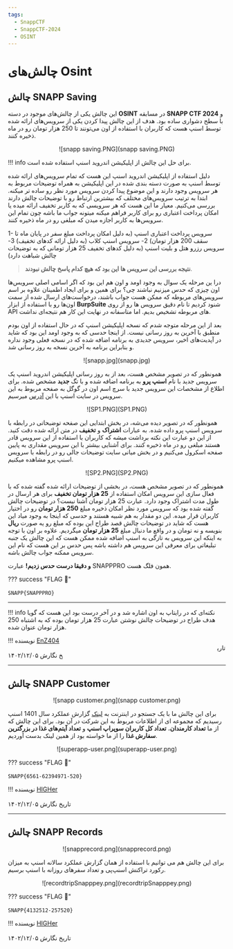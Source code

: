 ```yaml
---
tags:
  - SnappCTF
  - SnappCTF-2024
  - OSINT  
---
```


# چالش‌های Osint

##  چالش SNAPP Saving

این چالش یکی از چالش‌های موجود در دسته **OSINT** در مسابقه **SNAPP CTF 2024** و با سطح دشواری ساده بود. هدف از این چالش پیدا کردن یکی از سرویس‌های ارائه شده توسط اسنپ هست که کاربران با استفاده از اون می‌تونند تا 250 هزار تومان رو در ماه ذخیره کنند. 

<center>
![snapp saving.PNG](snapp saving.PNG)
</center>

!!! info
    برای حل این چالش از اپلیکیشن اندروید اسنپ استفاده شده است.

دلیل استفاده از اپلیکیشن اندروید اسنپ این هست که تمام سرویس‌های ارائه شده توسط اسنپ به صورت دسته بندی شده در این اپلیکیشن به همراه توضیحات مربوط به هر سرویس وجود دارند و این موضوع پیدا کردن سرویس مورد نظر رو ساده تر میکنه.
 ابتدا به  ترتیب سرویس‌های مختلف  که بیشترین ارتباط رو با توضیحات چالش دارند بررسی می‌کنیم. معیار ما این هست که هر سرویسی که به کاربر تخفیف ارائه میده یا امکان پرداخت اعتباری رو برای کاربر فراهم میکنه میتونه جواب ما باشه چون تمام این سرویس‌ها به کاربر اجازه میدن که مبلغی رو در ماه ذخیره کنند.
 
 1- سرویس پرداخت اعتباری اسنپ (به دلیل امکان پرداخت مبلغ سفر در پایان ماه تا سقف 200 هزار تومان)
 2- سرویس اسنپ کلاب (به دلیل ارائه کد‌های تخفیف)
3- سرویس رزرو هتل  و بلیت اسنپ (به دلیل کد‌های تخفیف 25 هزار تومانی که به توضیحات چالش شباهت دارد)

> **نتیجه بررسی این سرویس ها این بود که هیچ کدام پاسخ چالش نبودند**.
> 
درا ین مرحله یک سوال به وجود اومد و اون هم این بود که اگر اسامی اصلی سرویس‌ها اون چیزی که حدس میزنیم نباشند چی؟ برای همین و برای ایجاد اطمینان علاوه بر اسم سرویس‌‌های مربوطه که ممکن هست جواب باشند، درخواست‌های ارسال شده از سمت اون‌ها رو با استفاده از ابزار **BurpSuite**  شنود کردیم تا نام دقیق سرویس ها رو از روی API های مربوطه تشخیص بدیم. اما متاسفانه در نهایت این کار هم نتیجه‌ای نداشت. 

بعد از این مرحله متوجه شدم که نسخه اپلیکیشن اسنپ که در حال استفاده از اون بودم منطبق با آخرین به ‌روز رسانی نیست. از اینجا حدسی که به وجود اومد این بود که شاید در آپدیت‌های اخیر، سرویس جدیدی به برنامه اضافه شده که در نسخه‌ فعلی وجود نداره و بنابراین برنامه به آخرین نسخه به روز رسانی شد.

<center>
![snapp.jpg](snapp.jpg)
</center>

همونطور که  در تصویر مشخص هست، بعد از به روز رسانی اپلیکیشن اندروید اسنپ یک سرویس جدید با نام **اسنپ پرو** به برنامه اضافه شده و با تگ **جدید** مشخص شده. 
برای اطلاع از مشخصات این سرویس جدید با سرچ  اسم اون در گوگل به صفحه مربوط به این سرویس در سایت اسنپ با این   [آدرس](https://snapp.ir/pro/) میرسیم.

<center>
![SP1.PNG](SP1.PNG)
</center>

همونطور که در تصویر دیده می‌شه، در بخش ابتدایی این صفحه توضیحاتی در رابطه با سرویس اسنپ پرو داده شده. به عبارات **اشتراک**  و **تخفیف** در متن ارائه شده دقت کنید. از این دو عبارت این نکته برداشت میشه  که کاربران با استفاده از این سرویس قادر هستند مبلغی رو در ماه ذخیره کنند. برای آشنایی بیشتر با این سرویس مقداری به پایین صفحه اسکرول می‌کنیم و در بخش میانی سایت توضیحات جالی رو در رابطه با سرویس اسنپ پرو مشاهده میکنیم. 

<center>
![SP2.PNG](SP2.PNG)
</center>

همونطور که در تصویر مشخص هست، در بخشی از توضیحات ارائه شده گفته شده که  با فعال سازی این سرویس امکان استفاده از **25 هزار تومان تخفیف** برای هر ارسال در طول مدت اشتراک وجود دارد. عبارت 25 هزار تومان آشنا نیست؟ در توضیحات چالش گفته شده بود که سرویس مورد نظر امکان ذخیره مبلغ **250 هزار تومان** رو در اختیار کاربران قرار میده. این دو مقدار به هم شبیه هستند و حدسی که اینجا به وجود میاد این هست که شاید در توضیحات چالش قصد طراح این بوده که مبلغ رو یه صورت **ریال** بنویسه و نه تومان و در واقع ما دنبال مبلغ **25 هزار تومان** میگردیم. علاوه بر اون با توجه به اینکه این سرویس به تازگی به اسنپ اضافه شده ممکن هست که این چالش یک جنبه تبلیغاتی برای معرفی این سرویس هم داشته باشه پس حدس بر این هست که نام این سرویس ممکنه جواب چالش باشه. 

**و دقیقا درست حدس زدیم!**  عبارت SNAPPPRO همون فلگ هست. 


??? success "FLAG :triangular_flag_on_post:"
    <div dir="ltr">`SNAPP{SNAPPPRO}`</div>

---   

!!! info
        نکته‌ای که در رایتاپ به اون اشاره شد و در آخر درست بود این هست که گویا هدف طراح  در توضیحات چالش نوشتن عبارت  25 هزار تومان بوده که به اشتباه 250 هزار تومان عنوان شده.
    
	
!!! نویسنده
    [EnZ404](https://x.com/OnlyEnZ404?s=09)
    $~~~~~~~~~~~~~~~~~~~~~~~~~~~~~~~~~~~~~~~~~~~~~~~~~~~~~~~~~~~~~~~~~~~~~~~~~~~~~~~~~~~~~~~~~~~~~~~~~~~~~~~~~~~~~~~~~~~~~~~~~~~$تاریخ نگارش ۱۴۰۲/۱۲/۰۵	
	
---

## چالش SNAPP Customer

<center>
![snapp customer.png](snapp customer.png)
</center>

برای این چالش ما  با یک جستجو در اینترنت به  [لینک](https://snapp.ir/1401-annual-report) گزارش عملکرد  سال 1401 اسنپ رسیدیم که مجموعه ای از اطلاعات مربوط به این شرکت در آن بود.  برای این چالش که از  ما **تعداد کارمندان**،  **تعداد کل کاربران  سوپراپ اسنپ** و **تعداد آیتم‌های غذا در بزرگترین سفارش غذا** را از ما خواسته بود از همین لینک بدست آوردیم.
<center>
![superapp-user.png](superapp-user.png)
</center>


??? success "FLAG :triangular_flag_on_post:"
    <div dir="ltr">`SNAPP{6561-62394971-520}`</div>
	
	
!!! نویسنده
    [HIGHer](https://twitter.com/HIGH01012)
    $~~~~~~~~~~~~~~~~~~~~~~~~~~~~~~~~~~~~~~~~~~~~~~~~~~~~~~~~~~~~~~~~~~~~~~~~~~~~~~~~~~~~~~~~~~~~~~~~~~~~~~~~~~~~~~~~~~~~~~~~~~~$ تاریخ نگارش ۱۴۰۲/۱۲/۰۵

---

## چالش SNAPP Records

<center>
![snapprecord.png](snapprecord.png)
</center>

 برای این چالش هم می توانیم با استفاده از همان گزارش عملکرد سالانه اسنپ به میزان رکورد تراکنش اسنپ‌پی و تعداد سفرهای روزانه با اسنپ برسیم.



<center>
![recordtripSnapppey.png](recordtripSnapppey.png)
</center>

??? success "FLAG :triangular_flag_on_post:"
    <div dir="ltr">`SNAPP{4132512-257520}`</div>
	

!!! نویسنده
    [HIGHer](https://twitter.com/HIGH01012)
    $~~~~~~~~~~~~~~~~~~~~~~~~~~~~~~~~~~~~~~~~~~~~~~~~~~~~~~~~~~~~~~~~~~~~~~~~~~~~~~~~~~~~~~~~~~~~~~~~~~~~~~~~~~~~~~~~~~~~~~~~~~~$ تاریخ نگارش ۱۴۰۲/۱۲/۰۵
